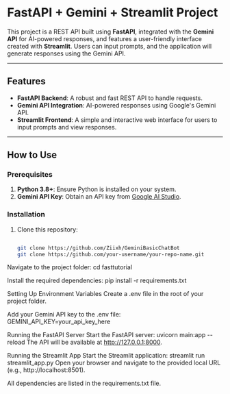 # FastAPI + Gemini + Streamlit Project

This project is a REST API built using **FastAPI**, integrated with the **Gemini API** for AI-powered responses, and features a user-friendly interface created with **Streamlit**. Users can input prompts, and the application will generate responses using the Gemini API.

---

## Features
- **FastAPI Backend**: A robust and fast REST API to handle requests.
- **Gemini API Integration**: AI-powered responses using Google's Gemini API.
- **Streamlit Frontend**: A simple and interactive web interface for users to input prompts and view responses.

---
## How to Use

### Prerequisites
1. **Python 3.8+**: Ensure Python is installed on your system.
2. **Gemini API Key**: Obtain an API key from [Google AI Studio](https://ai.google.dev/).

### Installation
1. Clone this repository:
   ```bash
   
   git clone https://github.com/Ziixh/GeminiBasicChatBot
   git clone https://github.com/your-username/your-repo-name.git
Navigate to the project folder:
   cd fasttutorial

Install the required dependencies:
    pip install -r requirements.txt


Setting Up Environment Variables
    Create a .env file in the root of your project folder.

Add your Gemini API key to the .env file:
GEMINI_API_KEY=your_api_key_here

Running the FastAPI Server
    Start the FastAPI server:
    uvicorn main:app --reload
The API will be available at http://127.0.0.1:8000.

Running the Streamlit App
    Start the Streamlit application:
    streamlit run streamlit_app.py
Open your browser and navigate to the provided local URL (e.g., http://localhost:8501).


All dependencies are listed in the requirements.txt file.


